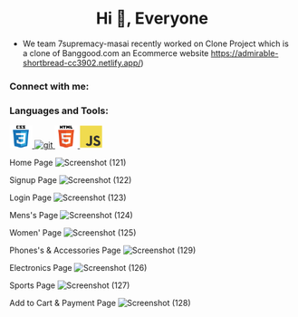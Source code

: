 <h1 align="center">Hi 👋, Everyone</h1>




- We team 7supremacy-masai recently worked on Clone Project which is a clone of Banggood.com an Ecommerce website  https://admirable-shortbread-cc3902.netlify.app/)

<h3 align="left">Connect with me:</h3>
<p align="left">
</p>


<h3 align="left">Languages and Tools:</h3>
<p align="left"> <a href="https://www.w3schools.com/css/" target="_blank" rel="noreferrer"> <img src="https://raw.githubusercontent.com/devicons/devicon/master/icons/css3/css3-original-wordmark.svg" alt="css3" width="40" height="40"/> </a> <a href="https://git-scm.com/" target="_blank" rel="noreferrer"> <img src="https://www.vectorlogo.zone/logos/git-scm/git-scm-icon.svg" alt="git" width="40" height="40"/> </a> <a href="https://www.w3.org/html/" target="_blank" rel="noreferrer"> <img src="https://raw.githubusercontent.com/devicons/devicon/master/icons/html5/html5-original-wordmark.svg" alt="html5" width="40" height="40"/> </a> <a href="https://developer.mozilla.org/en-US/docs/Web/JavaScript" target="_blank" rel="noreferrer"> <img src="https://raw.githubusercontent.com/devicons/devicon/master/icons/javascript/javascript-original.svg" alt="javascript" width="40" height="40"/> </a> </p>

Home Page
![Screenshot (121)](https://user-images.githubusercontent.com/105920461/181870012-746251fc-980d-4f4e-9f18-061683fc637b.png)

Signup Page
![Screenshot (122)](https://user-images.githubusercontent.com/105920461/181870301-83fb5275-b43b-4d49-b009-6ca4887583c1.png)

Login Page
![Screenshot (123)](https://user-images.githubusercontent.com/105920461/181870321-4d0c5007-4b67-4670-b1f3-e7bfe2bad21a.png)

Mens's Page
![Screenshot (124)](https://user-images.githubusercontent.com/105920461/181870337-893a66b5-a166-42d1-bfca-775cc72b918b.png)

Women' Page
![Screenshot (125)](https://user-images.githubusercontent.com/105920461/181870352-7f6ae455-e3f0-4c7c-aa40-17a768540096.png)

Phones's & Accessories Page
![Screenshot (129)](https://user-images.githubusercontent.com/105920461/181870473-94890fed-198e-4b80-8526-4ca0232162e0.png)

Electronics Page
![Screenshot (126)](https://user-images.githubusercontent.com/105920461/181870382-c461cb6d-e5ef-4012-9bd6-f5e4ccbf2cd2.png)

Sports Page
![Screenshot (127)](https://user-images.githubusercontent.com/105920461/181870410-c4642e5d-7781-42ac-802f-9991ebff888f.png)

Add to Cart & Payment Page
![Screenshot (128)](https://user-images.githubusercontent.com/105920461/181870427-a7d18547-3579-4c89-ad1d-20302640d8c6.png)





